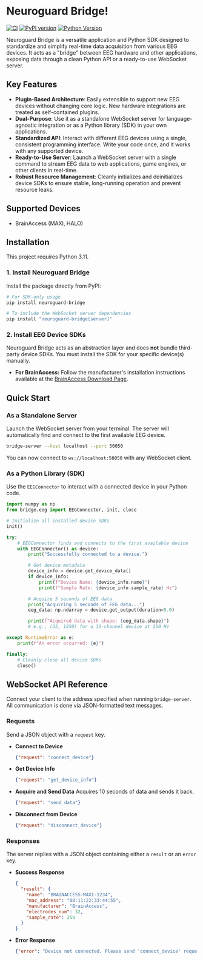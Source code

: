 # Neuroguard Bridge!

[![CI](https://github.com/kn-neuron/neuroguard-bridge/actions/workflows/ci.yml/badge.svg)](https://github.com/kn-neuron/neuroguard-bridge/actions/workflows/ci.yml)
[![PyPI version](https://badge.fury.io/py/neuroguard-bridge.svg)](https://badge.fury.io/py/neuroguard-bridge)
[![Python Version](https://img.shields.io/badge/python-3.11-blue.svg)](https://www.python.org/downloads/)

Neuroguard Bridge is a versatile application and Python SDK designed to standardize and simplify real-time data acquisition from various EEG devices. It acts as a "bridge" between EEG hardware and other applications, exposing data through a clean Python API or a ready-to-use WebSocket server.

## Key Features

-   **Plugin-Based Architecture**: Easily extensible to support new EEG devices without changing core logic. New hardware integrations are treated as self-contained plugins.
-   **Dual-Purpose**: Use it as a standalone WebSocket server for language-agnostic integration or as a Python library (SDK) in your own applications.
-   **Standardized API**: Interact with different EEG devices using a single, consistent programming interface. Write your code once, and it works with any supported device.
-   **Ready-to-Use Server**: Launch a WebSocket server with a single command to stream EEG data to web applications, game engines, or other clients in real-time.
-   **Robust Resource Management**: Cleanly initializes and deinitializes device SDKs to ensure stable, long-running operation and prevent resource leaks.

## Supported Devices
-   BrainAccess (MAXI, HALO)

## Installation

This project requires Python 3.11.

### 1. Install Neuroguard Bridge

Install the package directly from PyPI:

```bash
# For SDK-only usage
pip install neuroguard-bridge

# To include the WebSocket server dependencies
pip install "neuroguard-bridge[server]"
```

### 2. Install EEG Device SDKs

Neuroguard Bridge acts as an abstraction layer and does **not** bundle third-party device SDKs. You must install the SDK for your specific device(s) manually.

-   **For BrainAccess:** Follow the manufacturer's installation instructions available at the [BrainAccess Download Page](https://www.brainaccess.ai/download/).

## Quick Start

### As a Standalone Server

Launch the WebSocket server from your terminal. The server will automatically find and connect to the first available EEG device.

```bash
bridge-server --host localhost --port 50050
```

You can now connect to `ws://localhost:50050` with any WebSocket client.

### As a Python Library (SDK)

Use the `EEGConnector` to interact with a connected device in your Python code.

```python
import numpy as np
from bridge.eeg import EEGConnector, init, close

# Initialize all installed device SDKs
init()

try:
    # EEGConnector finds and connects to the first available device
    with EEGConnector() as device:
        print("Successfully connected to a device.")

        # Get device metadata
        device_info = device.get_device_data()
        if device_info:
            print(f"Device Name: {device_info.name}")
            print(f"Sample Rate: {device_info.sample_rate} Hz")

        # Acquire 5 seconds of EEG data
        print("Acquiring 5 seconds of EEG data...")
        eeg_data: np.ndarray = device.get_output(duration=5.0)

        print(f"Acquired data with shape: {eeg_data.shape}")
        # e.g., (32, 1250) for a 32-channel device at 250 Hz

except RuntimeError as e:
    print(f"An error occurred: {e}")

finally:
    # Cleanly close all device SDKs
    close()
```

## WebSocket API Reference

Connect your client to the address specified when running `bridge-server`. All communication is done via JSON-formatted text messages.

### Requests

Send a JSON object with a `request` key.

-   **Connect to Device**
    ```json
    {"request": "connect_device"}
    ```
-   **Get Device Info**
    ```json
    {"request": "get_device_info"}
    ```
-   **Acquire and Send Data**
    Acquires 10 seconds of data and sends it back.
    ```json
    {"request": "send_data"}
    ```
-   **Disconnect from Device**
    ```json
    {"request": "disconnect_device"}
    ```

### Responses

The server replies with a JSON object containing either a `result` or an `error` key.

-   **Success Response**
    ```json
    {
      "result": {
        "name": "BRAINACCESS-MAXI-1234",
        "mac_address": "00:11:22:33:44:55",
        "manufacturer": "BrainAccess",
        "electrodes_num": 32,
        "sample_rate": 250
      }
    }
    ```
-   **Error Response**
    ```json
    {"error": "Device not connected. Please send 'connect_device' request first."}
    ```